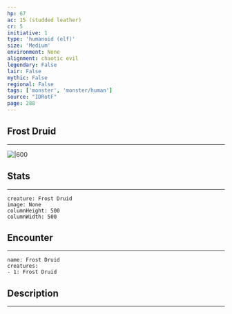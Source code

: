 ```yaml
---
hp: 67
ac: 15 (studded leather)
cr: 5
initiative: 1
type: 'humanoid (elf)'    
size: 'Medium'
environment: None
alignment: chaotic evil
legendary: False
lair: False
mythic: False
regional: False
tags: ['monster', 'monster/human']
source: "IDRotF"
page: 288
---
```


## Frost Druid
---

![|600](D:/Program%20Files/5e.tools/img/bestiary/IDRotF/Frost%20Druid.jpg)

## Stats
---

```statblock
creature: Frost Druid
image: None
columnHeight: 500
columnWidth: 500
```

## Encounter
---

```encounter-table
name: Frost Druid
creatures:
- 1: Frost Druid
```

## Description
---




